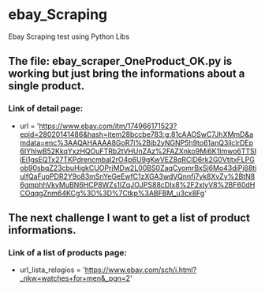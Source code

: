 # ebay_Scraping
Ebay Scraping test using Python Libs


## The file: ebay_scraper_OneProduct_OK.py is working but just bring the informations about a single product.
### Link of detail page:
- url = 'https://www.ebay.com/itm/174966171523?epid=28020141486&hash=item28bccbe783:g:81cAAOSwC7JhXMmD&amdata=enc%3AAQAHAAAA8GoR7i%2Bib2yNGNP5h9to61anQ3jlclrDEp6IYhIwB52KkqYxzHQOuFTRb2tVHUnZAz%2FAZXnko9Mi6K1Imwo6TTSIlEi1gsEQTx27TKPdrencmbal2rO4p6U9gKwVEZ8qRClD6rk2G0VtjtxFLPGob90sbqZ23cbuHjgkCUOPrjMDw2L00BS0ZaqCyomrBxSj6Mo43djPj88tiulfQaFupPDR2Y9o83mSnYeGeEwfC1zXGA3wdVQnnfj7yk8XvZy%2BtN86gmphhVkyMuBN6HCP8WZs1IZqJOJPS88cDIx8%2F2xIyV8%2BF60dHCOqqgZnm64KCg%3D%3D%7Ctkp%3ABFBM_u3cx8Fg' 

## The next challenge I want to get a list of product informations.
### Link of a list of products page:
- url_lista_relogios = 'https://www.ebay.com/sch/i.html?_nkw=watches+for+men&_pgn=2'
